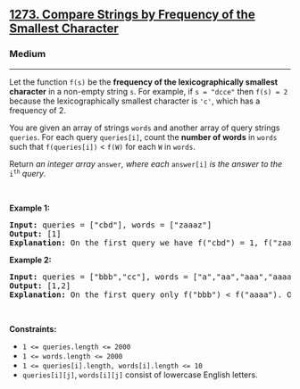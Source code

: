 <h2><a href="https://leetcode.com/problems/compare-strings-by-frequency-of-the-smallest-character/">1273. Compare Strings by Frequency of the Smallest Character</a></h2><h3>Medium</h3><hr><p>Let the function <code>f(s)</code> be the <strong>frequency of the lexicographically smallest character</strong> in a non-empty string <code>s</code>. For example, if <code>s = &quot;dcce&quot;</code> then <code>f(s) = 2</code> because the lexicographically smallest character is <code>&#39;c&#39;</code>, which has a frequency of 2.</p>

<p>You are given an array of strings <code>words</code> and another array of query strings <code>queries</code>. For each query <code>queries[i]</code>, count the <strong>number of words</strong> in <code>words</code> such that <code>f(queries[i])</code> &lt; <code>f(W)</code> for each <code>W</code> in <code>words</code>.</p>

<p>Return <em>an integer array </em><code>answer</code><em>, where each </em><code>answer[i]</code><em> is the answer to the </em><code>i<sup>th</sup></code><em> query</em>.</p>

<p>&nbsp;</p>
<p><strong class="example">Example 1:</strong></p>

<pre>
<strong>Input:</strong> queries = [&quot;cbd&quot;], words = [&quot;zaaaz&quot;]
<strong>Output:</strong> [1]
<strong>Explanation:</strong> On the first query we have f(&quot;cbd&quot;) = 1, f(&quot;zaaaz&quot;) = 3 so f(&quot;cbd&quot;) &lt; f(&quot;zaaaz&quot;).
</pre>

<p><strong class="example">Example 2:</strong></p>

<pre>
<strong>Input:</strong> queries = [&quot;bbb&quot;,&quot;cc&quot;], words = [&quot;a&quot;,&quot;aa&quot;,&quot;aaa&quot;,&quot;aaaa&quot;]
<strong>Output:</strong> [1,2]
<strong>Explanation:</strong> On the first query only f(&quot;bbb&quot;) &lt; f(&quot;aaaa&quot;). On the second query both f(&quot;aaa&quot;) and f(&quot;aaaa&quot;) are both &gt; f(&quot;cc&quot;).
</pre>

<p>&nbsp;</p>
<p><strong>Constraints:</strong></p>

<ul>
	<li><code>1 &lt;= queries.length &lt;= 2000</code></li>
	<li><code>1 &lt;= words.length &lt;= 2000</code></li>
	<li><code>1 &lt;= queries[i].length, words[i].length &lt;= 10</code></li>
	<li><code>queries[i][j]</code>, <code>words[i][j]</code> consist of lowercase English letters.</li>
</ul>
